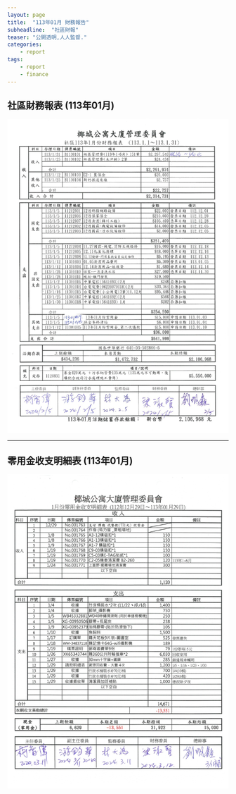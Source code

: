 ```yaml
---
layout: page
title:  "113年01月 財務報告"
subheadline:  "社區財報"
teaser: "公開透明,人人監督."
categories:
    - report
tags:
    - report
    - finance
---
```


## 社區財務報表 (113年01月)

![](https://github.com/coconutcity30050/community27/raw/gh-pages/assets/reports/113-01-%E8%B2%A1%E5%8B%99%E5%A0%B1%E8%A1%A8.jpg)

---
## 零用金收支明細表 (113年01月)

![](https://github.com/coconutcity30050/community27/raw/gh-pages/assets/reports/113-01-%E9%9B%B6%E7%94%A8%E9%87%91%E6%94%AF%E5%87%BA%E5%A0%B1%E8%A1%A8.jpg)

